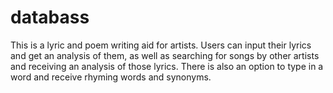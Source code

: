# databass

This is a lyric and poem writing aid for artists. Users can input their lyrics and get an analysis of them, as well as searching for songs by other artists and receiving an analysis of those lyrics. There is also an option to type in a word and receive rhyming words and synonyms.